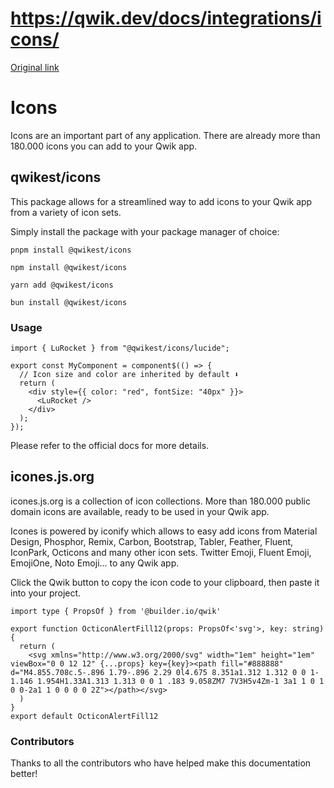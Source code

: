 # https://qwik.dev/docs/integrations/icons/

[Original link](https://qwik.dev/docs/integrations/icons/)

# Icons

Icons are an important part of any application. There are already more than 180.000 icons you can add to your Qwik app.

## qwikest/icons

This package allows for a streamlined way to add icons to your Qwik app from a variety of icon sets.

Simply install the package with your package manager of choice:

```
pnpm install @qwikest/icons
```

```
npm install @qwikest/icons
```

```
yarn add @qwikest/icons
```

```
bun install @qwikest/icons
```

### Usage

```
import { LuRocket } from "@qwikest/icons/lucide";
 
export const MyComponent = component$(() => {
  // Icon size and color are inherited by default ⬇️
  return (
    <div style={{ color: "red", fontSize: "40px" }}>
      <LuRocket />
    </div>
  );
});
```

Please refer to the official docs for more details.

## icones.js.org

icones.js.org is a collection of icon collections. More than 180.000 public domain icons are available, ready to be used in your Qwik app.

Icones is powered by iconify which allows to easy add icons from Material Design, Phosphor, Remix, Carbon, Bootstrap, Tabler, Feather, Fluent, IconPark, Octicons and many other icon sets. Twitter Emoji, Fluent Emoji, EmojiOne, Noto Emoji... to any Qwik app.

Click the Qwik button to copy the icon code to your clipboard, then paste it into your project.

```
import type { PropsOf } from '@builder.io/qwik'
 
export function OcticonAlertFill12(props: PropsOf<'svg'>, key: string) {
  return (
    <svg xmlns="http://www.w3.org/2000/svg" width="1em" height="1em" viewBox="0 0 12 12" {...props} key={key}><path fill="#888888" d="M4.855.708c.5-.896 1.79-.896 2.29 0l4.675 8.351a1.312 1.312 0 0 1-1.146 1.954H1.33A1.313 1.313 0 0 1 .183 9.058ZM7 7V3H5v4Zm-1 3a1 1 0 1 0 0-2a1 1 0 0 0 0 2Z"></path></svg>
  )
}
export default OcticonAlertFill12
```

### Contributors

Thanks to all the contributors who have helped make this documentation better!
